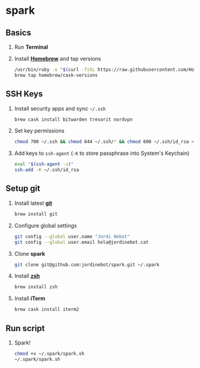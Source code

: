 # spark

## Basics

1. Run **Terminal**

1. Install **[Homebrew](https://brew.sh)** and tap versions
   
    ```sh
    /usr/bin/ruby -e "$(curl -fsSL https://raw.githubusercontent.com/Homebrew/install/master/install)"
    brew tap homebrew/cask-versions
    ```
    
## SSH Keys
    
1. Install security apps and sync `~/.ssh` 

    ```sh
    brew cask install bitwarden tresorit nordvpn
    ```
    
1. Set key permissions

    ```sh
    chmod 700 ~/.ssh && chmod 644 ~/.ssh/* && chmod 600 ~/.ssh/id_rsa ~/.ssh/*.pem
    ```

1. Add keys to `ssh-agent` (`-K` to store passphrase into System's Keychain)

    ```sh
    eval "$(ssh-agent -s)"
    ssh-add -K ~/.ssh/id_rsa
    ```

## Setup git
1. Install latest **[git](https://git-scm.com/)**
    
    ```sh
    brew install git
    ```
    
1. Configure global settings

    ```sh
    git config --global user.name "Jordi Nebot"
    git config --global user.email hola@jordinebot.cat
    ```

1. Clone **spark**

    ```sh
    git clone git@github.com:jordinebot/spark.git ~/.spark
    ```
    
1. Install **[zsh](http://zsh.sourceforge.net)**

    ```sh
    brew install zsh
    ```

1. Install **iTerm**

    ```sh
    brew cask install iterm2
    ```

## Run script
1. Spark!

    ```sh
    chmod +x ~/.spark/spark.sh
    ~/.spark/spark.sh
    ```
    
